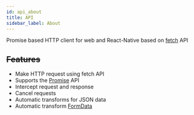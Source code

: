 ```yaml
---
id: api_about
title: API
sidebar_label: About
---
```


Promise based HTTP client for web and React-Native based on [fetch](https://developer.mozilla.org/en-US/docs/Web/API/Fetch_API) API

## ~~Features~~

- Make HTTP request using fetch API
- Supports the [Promise](https://developer.mozilla.org/en-US/docs/Web/JavaScript/Reference/Global_Objects/Promise) API
- Intercept request and response
- Cancel requests
- Automatic transforms for JSON data
- Automatic transform [FormData](https://developer.mozilla.org/en-US/docs/Web/API/FormData)

